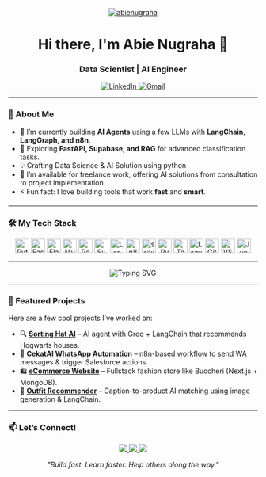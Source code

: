 <div align="center">
  <a href="https://github.com/Aabie">
    <img src="https://komarev.com/ghpvc/?username=abienugraha&label=Profile%20views&color=0e75b6&style=flat-square" alt="abienugraha" />
  </a>
</div>

<h1 align="center">Hi there, I'm Abie Nugraha 👋</h1>
<h3 align="center">Data Scientist | AI Engineer</h3>

<p align="center">
  <a href="https://www.linkedin.com/in/aabienugraha/" target="_blank">
    <img src="https://img.shields.io/badge/LinkedIn-0077B5?style=for-the-badge&logo=linkedin&logoColor=white" alt="LinkedIn">
  </a>
  <a href="mailto:aabienugraha@gmail.com" target="_blank">
    <img src="https://img.shields.io/badge/Gmail-D14836?style=for-the-badge&logo=gmail&logoColor=white" alt="Gmail">
  </a>
</p>

---

### 🚀 About Me

- 🔭 I’m currently building **AI Agents** using a few LLMs with **LangChain, LangGraph, and n8n**.
- 🌱 Exploring **FastAPI, Supabase, and RAG** for advanced classification tasks.
- 💡 Crafting Data Science & AI Solution using python
- 💼 I’m available for freelance work, offering AI solutions from consultation to project implementation.
- ⚡ Fun fact: I love building tools that work **fast** and **smart**.

---

### 🛠️ My Tech Stack

<p align="center">
  <img src="https://img.shields.io/badge/Python-3776AB?style=for-the-badge&logo=python&logoColor=white" height="28" alt="Python" />
  <img src="https://img.shields.io/badge/FastAPI-009688?style=for-the-badge&logo=fastapi&logoColor=white" height="28" alt="FastAPI" />
  <img src="https://img.shields.io/badge/Flask-000000?style=for-the-badge&logo=flask&logoColor=white" height="28" alt="Flask" />
  <img src="https://img.shields.io/badge/MySQL-4479A1?style=for-the-badge&logo=mysql&logoColor=white" height="28" alt="MySQL" />
  <img src="https://img.shields.io/badge/PostgreSQL-4169E1?style=for-the-badge&logo=postgresql&logoColor=white" height="28" alt="PostgreSQL" />
  <img src="https://img.shields.io/badge/Supabase-3ECF8E?style=for-the-badge&logo=supabase&logoColor=white" height="28" alt="Supabase" />
  <img src="https://img.shields.io/badge/LangChain-00C65E?style=for-the-badge" height="28" alt="LangChain" />
  <img src="https://img.shields.io/badge/n8n-121212?style=for-the-badge&logo=n8n&logoColor=white" height="28" alt="n8n" />
  <img src="https://img.shields.io/badge/scikit--learn-F7931E?style=for-the-badge&logo=scikit-learn&logoColor=white" height="28" alt="scikit-learn" />
  <img src="https://img.shields.io/badge/PyTorch-EE4C2C?style=for-the-badge&logo=pytorch&logoColor=white" height="28" alt="PyTorch" />
  <img src="https://img.shields.io/badge/TensorFlow-FF6F00?style=for-the-badge&logo=tensorflow&logoColor=white" height="28" alt="TensorFlow" />
  <img src="https://img.shields.io/badge/LazyPredict-252525?style=for-the-badge" height="28" alt="LazyPredict" />
  <img src="https://img.shields.io/badge/Git-F05032?style=for-the-badge&logo=git&logoColor=white" height="28" alt="Git" />
  <img src="https://img.shields.io/badge/VS%20Code-007ACC?style=for-the-badge&logo=visual-studio-code&logoColor=white" height="28" alt="VS Code" />
  <img src="https://img.shields.io/badge/Jupyter-F37626?style=for-the-badge&logo=jupyter&logoColor=white" height="28" alt="Jupyter" />
</p>

---

<p align="center">
  <img src="https://readme-typing-svg.demolab.com?font=Fira+Code&size=32&pause=1200&color=43E6C1&background=00000000&width=600&center=false&vCenter=true&lines=🌈+Coding+with+style+and+smiles.;💡+Modern+AI+for+modern+problems.;🎨+Aesthetic+code,+fun+vibes.;🚀+Let’s make tech beautiful+together!" alt="Typing SVG" />
</p>

---

### 📌 Featured Projects

Here are a few cool projects I’ve worked on:

- 🔍 [**Sorting Hat AI**](https://github.com/abienugraha/sorting-hat-ai) – AI agent with Groq + LangChain that recommends Hogwarts houses.
- 💬 [**CekatAI WhatsApp Automation**](https://github.com/abienugraha/cekat-ai-workflows) – n8n-based workflow to send WA messages & trigger Salesforce actions.
- 🛍️ [**eCommerce Website**](https://github.com/abienugraha/ecommerce-nextjs) – Fullstack fashion store like Buccheri (Next.js + MongoDB).
- 🧠 [**Outfit Recommender**](https://github.com/abienugraha/outfit-recommender) – Caption-to-product AI matching using image generation & LangChain.

---

### 📫 Let’s Connect!

<p align="center">
  <a href="https://abienugraha.dev" target="_blank">
    <img src="https://img.shields.io/badge/Portfolio-252525?style=for-the-badge&logo=About.me&logoColor=white" />
  </a>
  <a href="https://linkedin.com/in/abienugraha" target="_blank">
    <img src="https://img.shields.io/badge/LinkedIn-0077B5?style=for-the-badge&logo=linkedin&logoColor=white" />
  </a>
  <a href="mailto:abienugraha.dev@gmail.com">
    <img src="https://img.shields.io/badge/Gmail-D14836?style=for-the-badge&logo=gmail&logoColor=white" />
  </a>
</p>

<p align="center">
  <i>"Build fast. Learn faster. Help others along the way."</i>
</p>
